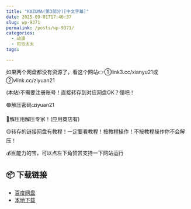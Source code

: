 ```yaml
---
title: "KAZUMA(第3部分)[中文字幕]"
date: 2025-09-01T17:46:37
slug: wp-9371
permalink: /posts/wp-9371/
categories:
  - 动漫
  - 司马太太
tags:

---
```


如果两个网盘都没有资源了，看这个网站👉①link3.cc/xianyu21或②vlink.cc/ziyuan21

(本站)不需要注册账号！直接转存到对应网盘OK？懂吧！

🟢解压密码:ziyuan21

🔵解压用解压专家！(应用商店有)

🟡转存的链接网盘有教程！一定要看教程！按教程操作！不按教程操作你不会解压！

💰🈶能力的宝，可以点左下角赞赏支持一下网站运行

## 📦 下载链接
- [百度网盘](https://blziyuan21.com/pay-download/9371?key=32fc5a7ade&down_id=0)
- [本地下载](https://blziyuan21.com/pay-download/9371?key=32fc5a7ade&down_id=1)

